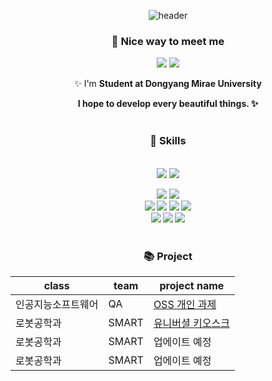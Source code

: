 <div align="center">

![header](https://capsule-render.vercel.app/api?type=Cylinder&color=auto&height=100&section=header&text=%20Welcome!%20%20My%20Github!&fontSize=60)
### 👋 Nice way to meet me
<a href="mailto:taerin821@gmail.com" target="_blank"><img src="https://img.shields.io/badge/taerin821@gmail.com-EA4335?style=flat-square&logo=Gmail&logoColor=white"/></a>
<a href="https://diamond-scabiosa-f6c.notion.site/0bd265152d334dab9b393dc200992f4f"><img src="https://img.shields.io/badge/Notion-181717?style=flat-square&logo=Notion&logoColor=white"/></a>
<p>
   ✨ I'm <b>Student at Dongyang Mirae University

  I hope to develop every beautiful things. ✨ <br/><br/>
</p>


### 💪 Skills
<br>

<img src="https://img.shields.io/badge/Android-3DDC84?style=flat-square&logo=Android&logoColor=white"/>
<img src="https://img.shields.io/badge/Flutter-02569B?style=flat-square&logo=Flutter&logoColor=white"/></a>

<img src="https://img.shields.io/badge/Arduino-00979D?style=flat-square&logo=Arduino&logoColor=white"/></a>
<img src="https://img.shields.io/badge/Raspberry Pi-C51A4A?style=flat-square&logo=Raspberry Pi&logoColor=white"/></a>  
<img src="https://img.shields.io/badge/Python-3766AB?style=flat-square&logo=Python&logoColor=white"/></a>
<img src="https://img.shields.io/badge/Java-007396?style=flat-square&logo=Java&logoColor=white"/></a> 
<img src="https://img.shields.io/badge/C++-00599C?style=flat-square&logo=C%2B%2B&logoColor=white"/></a>
<img src="https://img.shields.io/badge/C-A8B9CC?style=flat-square&logo=C&logoColor=white"/></a>  
<img src="https://img.shields.io/badge/Android%20Studio-3DDC84?style=flat-square&logo=Android%20Studio&logoColor=white"/>
<img src="https://img.shields.io/badge/Visual%20Studio%20Code-007ACC?style=flat-square&logo=Visual%20Studio%20Code&logoColor=white"/>
<img src="https://img.shields.io/badge/Visual%20Studio-5C2D91?style=flat-square&logo=Visual%20Studio&logoColor=white"/>
<br><br>

### 📚 Project
|class|team|project name|
|-----|----|------------|
|인공지능소프트웨어|QA|[OSS 개인 과제](https://github.com/taerin821/OSS-Project)|
|로봇공학과| SMART | [유니버셜 키오스크](https://github.com/taerin821/Universal-Design-Kiosk)|
|로봇공학과| SMART | 업에이트 예정|
|로봇공학과| SMART | 업에이트 예정|

<br>

<!--
### 👉 contact to me 👈
<a href="mailto:taerin821@gmail.com" target="_blank"><img src="https://img.shields.io/badge/taerin821@gmail.com-EA4335?style=flat-square&logo=Gmail&logoColor=white"/></a>
<a href="https://diamond-scabiosa-f6c.notion.site/0bd265152d334dab9b393dc200992f4f"><img src="https://img.shields.io/badge/Notion-181717?style=flat-square&logo=Notion&logoColor=white"/></a>

<img src="https://raw.githubusercontent.com/taerin821/github-stats-transparent/output/generated/languages.svg" width="40%"/>
-->

